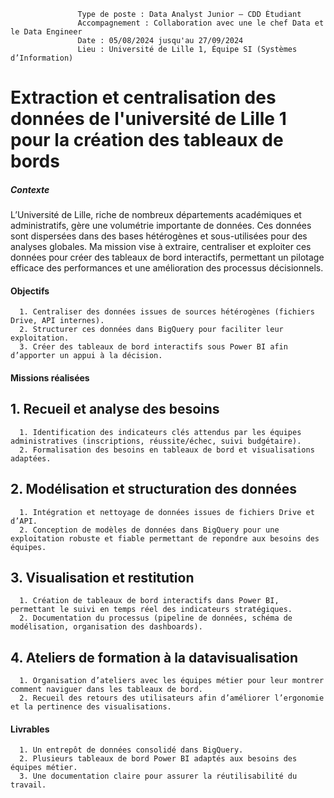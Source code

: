                    Type de poste : Data Analyst Junior – CDD Étudiant
                   Accompagnement : Collaboration avec une le chef Data et le Data Engineer
                   Date : 05/08/2024 jusqu'au 27/09/2024
                   Lieu : Université de Lille 1, Équipe SI (Systèmes d’Information)
                   

# Extraction et centralisation des données de l'université de Lille 1 pour la création des tableaux de bords

##### Contexte 

L’Université de Lille, riche de nombreux départements académiques et administratifs, gère une volumétrie importante de données. Ces données sont dispersées dans des bases hétérogènes et sous-utilisées pour des analyses globales. Ma mission vise à extraire, centraliser et exploiter ces données pour créer des tableaux de bord interactifs, permettant un pilotage efficace des performances et une amélioration des processus décisionnels.

#### Objectifs

      1. Centraliser des données issues de sources hétérogènes (fichiers Drive, API internes).
      2. Structurer ces données dans BigQuery pour faciliter leur exploitation.
      3. Créer des tableaux de bord interactifs sous Power BI afin d’apporter un appui à la décision.

#### Missions réalisées

## 1. Recueil et analyse des besoins

      1. Identification des indicateurs clés attendus par les équipes administratives (inscriptions, réussite/échec, suivi budgétaire).
      2. Formalisation des besoins en tableaux de bord et visualisations adaptées.
      
## 2. Modélisation et structuration des données

      1. Intégration et nettoyage de données issues de fichiers Drive et d’API.
      2. Conception de modèles de données dans BigQuery pour une exploitation robuste et fiable permettant de repondre aux besoins des équipes.
      
## 3. Visualisation et restitution

      1. Création de tableaux de bord interactifs dans Power BI, permettant le suivi en temps réel des indicateurs stratégiques.
      2. Documentation du processus (pipeline de données, schéma de modélisation, organisation des dashboards).

## 4. Ateliers de formation à la datavisualisation

      1. Organisation d’ateliers avec les équipes métier pour leur montrer comment naviguer dans les tableaux de bord.
      2. Recueil des retours des utilisateurs afin d’améliorer l’ergonomie et la pertinence des visualisations.

#### Livrables

      1. Un entrepôt de données consolidé dans BigQuery.
      2. Plusieurs tableaux de bord Power BI adaptés aux besoins des équipes métier.
      3. Une documentation claire pour assurer la réutilisabilité du travail.





   
